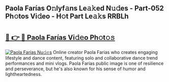## Paola Farías O𝚗lyf𝚊ns Le𝚊𝚔ed N𝚞𝚍es - Part-052 Ph𝚘tos Vi𝚍eo - H𝚘t Part Le𝚊𝚔s RRBLh

# <h2><a href="http://hf55wn.feru.top/?c=Paola+Far%c3%adas">🔗 👉 🔴 Paola Farías Vi𝚍𝚎o Ph𝚘t𝚘𝚜</a></h2>

[![Paola Farías Nu𝚍𝚎s](https://i.imgur.com/0TWrTi3.gif)](http://hf55wn.feru.top/?c=Paola+Far%c3%adas)
Online creator Paola Farías who creates engaging lifestyle and dance content, featuring solo and collaborative dance trend performances and mini vlogs. Paola Farías public image is one of resilience and perseverance, but he's also known for his sense of humor and lightheartedness. 
